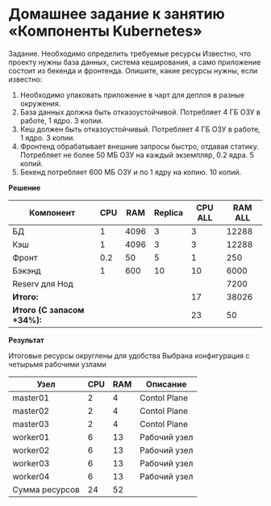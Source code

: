 # Домашнее задание к занятию «Компоненты Kubernetes»

Задание. Необходимо определить требуемые ресурсы
Известно, что проекту нужны база данных, система кеширования, а само приложение состоит из бекенда и фронтенда. Опишите, какие ресурсы нужны, если известно:

1. Необходимо упаковать приложение в чарт для деплоя в разные окружения.
2. База данных должна быть отказоустойчивой. Потребляет 4 ГБ ОЗУ в работе, 1 ядро. 3 копии.
3. Кеш должен быть отказоустойчивый. Потребляет 4 ГБ ОЗУ в работе, 1 ядро. 3 копии.
4. Фронтенд обрабатывает внешние запросы быстро, отдавая статику. Потребляет не более 50 МБ ОЗУ на каждый экземпляр, 0.2 ядра. 5 копий.
5. Бекенд потребляет 600 МБ ОЗУ и по 1 ядру на копию. 10 копий.


**Решение**

| **Компонент**               | **CPU** | **RAM** | **Replica** | **CPU ALL** | **RAM ALL** |
| --------------------------- | ------- | ------- | ----------- | ----------- | ----------- |
| БД                          | 1       | 4096    | 3           | 3           | 12288       |
| Кэш                         | 1       | 4096    | 3           | 3           | 12288       |
| Фронт                       | 0.2     | 50      | 5           | 1           | 250         |
| Бэкэнд                      | 1       | 600     | 10          | 10          | 6000        |
| Reserv для Нод              |         |         |             |             | 7200        |
| **Итого:**                  |         |         |             | 17          | 38026       |
| **Итого (С запасом +34%):** |         |         |             | 23          | 50          |


**Результат**

Итоговые ресурсы округлены для удобства
Выбрана конфигурация с четырьмя рабочими узлами

| Узел           | CPU | RAM | Описание     |
| -------------- | --- | --- | ------------ |
| master01       | 2   | 4   | Contol Plane |
| master02       | 2   | 4   | Contol Plane |
| master03       | 2   | 4   | Contol Plane |
| worker01       | 6   | 13  | Рабочий узел |
| worker02       | 6   | 13  | Рабочий узел |
| worker03       | 6   | 13  | Рабочий узел |
| worker04       | 6   | 13  | Рабочий узел |
| Сумма ресурсов | 24  | 52  |              |